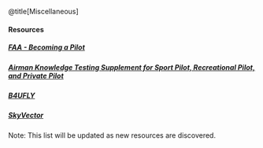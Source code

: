 <div class="slide-bg-style-left"></div><div class="slide-bg-style-right"></div>

@title[Miscellaneous]

#### <span class="orange">Resources</span>

##### [FAA - Becoming a Pilot](https://www.faa.gov/uas/getting_started/part_107/remote_pilot_cert/)

##### [Airman Knowledge Testing Supplement for Sport Pilot, Recreational Pilot, and Private Pilot](https://www.faa.gov/training_testing/testing/supplements/media/sport_rec_private_akts.pdf)

##### [B4UFLY](https://www.faa.gov/uas/where_to_fly/b4ufly/)

##### [SkyVector](https://skyvector.com/)



Note:
This list will be updated as new resources are discovered.
